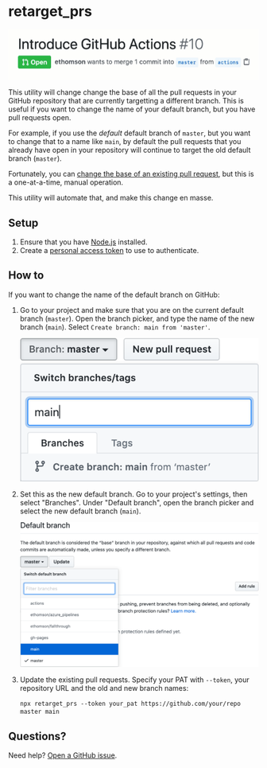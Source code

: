 # retarget_prs

![Master to Main](docs/master_to_main.gif)

This utility will change change the base of all the pull requests in your GitHub repository that are currently targetting a different branch.  This is useful if you want to change the name of your default branch, but you have pull requests open.

For example, if you use the _default_ default branch of `master`, but you want to change that to a name like `main`, by default the pull requests that you already have open in your repository will continue to target the old default branch (`master`).

Fortunately, you can [change the base of an existing pull
request](https://github.blog/2016-08-15-change-the-base-branch-of-a-pull-request/),
but this is a one-at-a-time, manual operation.

This utility will automate that, and make this change en masse.

## Setup

1. Ensure that you have [Node.js](https://nodejs.org/en/download/) installed.
2. Create a [personal access token](https://help.github.com/en/github/authenticating-to-github/creating-a-personal-access-token-for-the-command-line) to use to authenticate.

## How to

If you want to change the name of the default branch on GitHub:

1. Go to your project and make sure that you are on the current default
   branch (`master`).  Open the branch picker, and type the name of the new
   branch (`main`).  Select `Create branch: main from 'master'`.

   ![Create new branch](docs/newbranch.png)

2. Set this as the new default branch.  Go to your project's settings, then
   select "Branches".  Under "Default branch", open the branch picker and
   select the new default branch (`main`).

   ![Set the new default](docs/newdefault.png)

3. Update the existing pull requests.  Specify your PAT with `--token`, your
   repository URL and the old and new branch names:

   ```
   npx retarget_prs --token your_pat https://github.com/your/repo master main
   ```

## Questions?

Need help?  [Open a GitHub issue](https://github.com/ethomson/retarget_prs).
